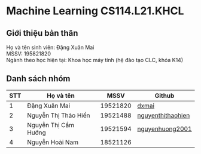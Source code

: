 # Machine Learning CS114.L21.KHCL

## Giới thiệu bản thân
Họ và tên sinh viên: Đặng Xuân Mai</br>
MSSV: 195821820 </br>
Ngành theo học hiện tại: Khoa học máy tính (hệ đào tạo CLC, khóa K14)

## Danh sách nhóm
|**STT**|**Họ và tên**|**MSSV**|**Github**|
|---|---|---|---|
|1|Đặng Xuân Mai|19521820|[dxmai](https://github.com/dxmai/CS114.L21.KHCL/)|
|2|Nguyễn Thị Thảo Hiền|19521488|[nguyenthithaohien](https://github.com/nguyenthithaohien/CS114.L21.KHCL/)|
|3|Nguyễn Thị Cẩm Hướng|19521594|[nguyenhuong2001](https://github.com/nguyenhuong2001/CS114.L22.KHCL/)|
|4|Nguyễn Hoài Nam|18521126||


